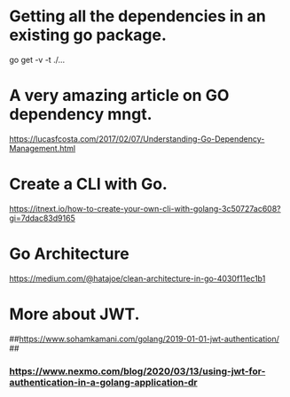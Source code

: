 # Getting all the dependencies in an existing go package.
go get -v -t ./...

# A very amazing article on GO dependency mngt.
https://lucasfcosta.com/2017/02/07/Understanding-Go-Dependency-Management.html

# Create a CLI with Go.
https://itnext.io/how-to-create-your-own-cli-with-golang-3c50727ac608?gi=7ddac83d9165

# Go Architecture
https://medium.com/@hatajoe/clean-architecture-in-go-4030f11ec1b1

# More about JWT.
##https://www.sohamkamani.com/golang/2019-01-01-jwt-authentication/ ##
### https://www.nexmo.com/blog/2020/03/13/using-jwt-for-authentication-in-a-golang-application-dr ###
